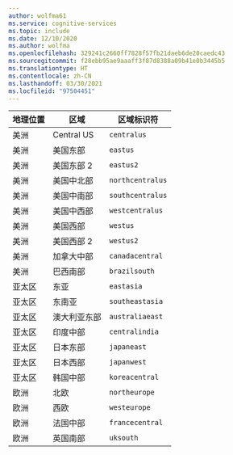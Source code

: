 ```yaml
---
author: wolfma61
ms.service: cognitive-services
ms.topic: include
ms.date: 12/10/2020
ms.author: wolfma
ms.openlocfilehash: 329241c2660ff7828f57fb21daeb6de20caedc43
ms.sourcegitcommit: f28ebb95ae9aaaff3f87d8388a09b41e0b3445b5
ms.translationtype: HT
ms.contentlocale: zh-CN
ms.lasthandoff: 03/30/2021
ms.locfileid: "97504451"
---
```

| 地理位置 | 区域 | 区域标识符 |
| ----- | ----- | ----- |
| 美洲 | Central US | `centralus` |
| 美洲 | 美国东部 | `eastus` |
| 美洲 | 美国东部 2 | `eastus2` |
| 美洲 | 美国中北部 | `northcentralus` |
| 美洲 | 美国中南部 | `southcentralus` |
| 美洲 | 美国中西部 | `westcentralus` |
| 美洲 | 美国西部 | `westus` |
| 美洲 | 美国西部 2 | `westus2` |
| 美洲 | 加拿大中部 | `canadacentral` |
| 美洲 | 巴西南部 | `brazilsouth` |
| 亚太区 | 东亚 | `eastasia` |
| 亚太区 | 东南亚 | `southeastasia` |
| 亚太区 | 澳大利亚东部 | `australiaeast` |
| 亚太区 | 印度中部 | `centralindia` |
| 亚太区 | 日本东部 | `japaneast` |
| 亚太区 | 日本西部 | `japanwest` |
| 亚太区 | 韩国中部 | `koreacentral` |
| 欧洲 | 北欧 | `northeurope` |
| 欧洲 | 西欧 | `westeurope` |
| 欧洲 | 法国中部 | `francecentral` |
| 欧洲 | 英国南部 | `uksouth` |
